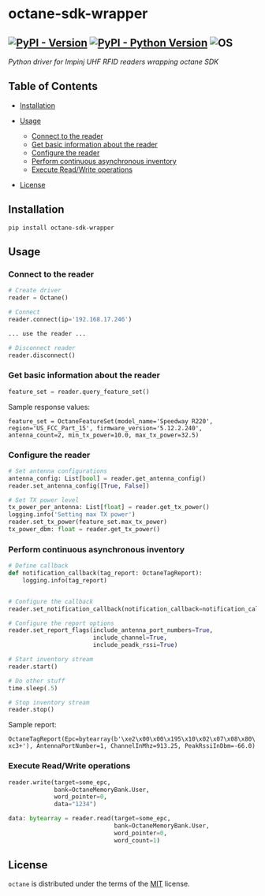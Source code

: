 # octane-sdk-wrapper

[![PyPI - Version](https://img.shields.io/pypi/v/octane-sdk-wrapper.svg)](https://pypi.org/project/octane-sdk-wrapper)
[![PyPI - Python Version](https://img.shields.io/pypi/pyversions/octane-sdk-wrapper.svg)](https://pypi.org/project/octane-sdk-wrapper)
![OS](https://img.shields.io/badge/os-windows-blue)
-----
*Python driver for Impinj UHF RFID readers wrapping octane SDK*

## Table of Contents

- [Installation](#installation)
- [Usage](#usage)
  - [Connect to the reader](#connect-to-the-reader)
  - [Get basic information about the reader](#get-basic-information-about-the-reader)
  - [Configure the reader](#configure-the-reader)
  - [Perform continuous asynchronous inventory](#perform-continuous-asynchronous-inventory)
  - [Execute Read/Write operations](#execute-readwrite-operations)

- [License](#license)

## Installation

```console
pip install octane-sdk-wrapper
```

## Usage
### Connect to the reader
```python
# Create driver
reader = Octane()

# Connect
reader.connect(ip='192.168.17.246')

... use the reader ...

# Disconnect reader
reader.disconnect()
```

### Get basic information about the reader
```python
feature_set = reader.query_feature_set()
```
Sample response values:

`
feature_set = OctaneFeatureSet(model_name='Speedway R220', region='US_FCC_Part_15', firmware_version='5.12.2.240', antenna_count=2, min_tx_power=10.0, max_tx_power=32.5)
`


### Configure the reader

```python
# Set antenna configurations
antenna_config: List[bool] = reader.get_antenna_config()
reader.set_antenna_config([True, False])

# Set TX power level
tx_power_per_antenna: List[float] = reader.get_tx_power()
logging.info('Setting max TX power')
reader.set_tx_power(feature_set.max_tx_power)
tx_power_dbm: float = reader.get_tx_power()
```
### Perform continuous asynchronous inventory

```python
# Define callback
def notification_callback(tag_report: OctaneTagReport):
    logging.info(tag_report)


# Configure the callback
reader.set_notification_callback(notification_callback=notification_callback)

# Configure the report options
reader.set_report_flags(include_antenna_port_numbers=True,
                        include_channel=True,
                        include_peadk_rssi=True)

# Start inventory stream
reader.start()

# Do other stuff
time.sleep(.5)

# Stop inventory stream
reader.stop()
```
Sample report:

`
OctaneTagReport(Epc=bytearray(b'\xe2\x00\x00\x195\x10\x02\x07\x08\x80\xc3+'), AntennaPortNumber=1, ChannelInMhz=913.25, PeakRssiInDbm=-66.0)
`
### Execute Read/Write operations
```python
reader.write(target=some_epc, 
             bank=OctaneMemoryBank.User, 
             word_pointer=0, 
             data="1234")

data: bytearray = reader.read(target=some_epc, 
                              bank=OctaneMemoryBank.User, 
                              word_pointer=0, 
                              word_count=1)
```


## License

`octane` is distributed under the terms of the [MIT](https://spdx.org/licenses/MIT.html) license.
